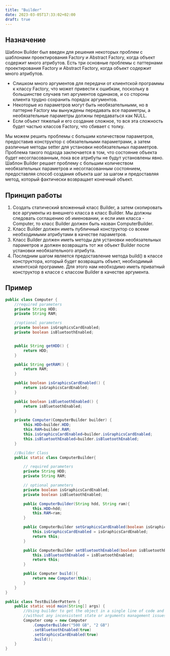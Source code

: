```yaml
---
title: "Builder"
date: 2023-03-05T17:33:02+02:00
draft: true
---
```


## Назначение

Шаблон Builder был введен для решения некоторых проблем с шаблонами проектирования Factory и Abstract Factory, когда объект содержит много атрибутов. Есть три основные проблемы с паттернами проектирования Factory и Abstract Factory, когда объект содержит много атрибутов.

-   Слишком много аргументов для передачи от клиентской программы к классу Factory, что может привести к ошибкам, поскольку в большинстве случаев тип аргументов одинаков, и со стороны клиента трудно сохранить порядок аргументов.
-   Некоторые из параметров могут быть необязательными, но в паттерне Factory мы вынуждены передавать все параметры, а необязательные параметры должны передаваться как NULL.
-   Если объект тяжелый и его создание сложное, то вся эта сложность будет частью классов Factory, что сбивает с толку.

Мы можем решить проблемы с большим количеством параметров, предоставив конструктор с обязательными параметрами, а затем различные методы setter для установки необязательных параметров. Проблема такого подхода заключается в том, что состояние объекта будет несогласованным, пока все атрибуты не будут установлены явно. Шаблон Builder решает проблему с большим количеством необязательных параметров и несогласованным состоянием, предоставляя способ создания объекта шаг за шагом и предоставляя метод, который фактически возвращает конечный объект.

## Принцип работы

1. Создать статический вложенный класс Builder, а затем скопировать все аргументы из внешнего класса в класс Builder. Мы должны следовать соглашению об именовании, и если имя класса - Computer, то класс Builder должен быть назван ComputerBuilder.
2. Класс Builder должен иметь публичный конструктор со всеми необходимыми атрибутами в качестве параметров.
3. Класс Builder должен иметь методы для установки необязательных параметров и должен возвращать тот же объект Builder после установки необязательного атрибута.
4. Последним шагом является предоставление метода build() в классе конструктора, который будет возвращать объект, необходимый клиентской программе. Для этого нам необходимо иметь приватный конструктор в классе с классом Builder в качестве аргумента.

## Пример

```java
public class Computer {
	//required parameters
	private String HDD;
	private String RAM;

	//optional parameters
	private boolean isGraphicsCardEnabled;
	private boolean isBluetoothEnabled;


	public String getHDD() {
		return HDD;
	}

	public String getRAM() {
		return RAM;
	}

	public boolean isGraphicsCardEnabled() {
		return isGraphicsCardEnabled;
	}

	public boolean isBluetoothEnabled() {
		return isBluetoothEnabled;
	}

	private Computer(ComputerBuilder builder) {
		this.HDD=builder.HDD;
		this.RAM=builder.RAM;
		this.isGraphicsCardEnabled=builder.isGraphicsCardEnabled;
		this.isBluetoothEnabled=builder.isBluetoothEnabled;
	}

	//Builder Class
	public static class ComputerBuilder{

		// required parameters
		private String HDD;
		private String RAM;

		// optional parameters
		private boolean isGraphicsCardEnabled;
		private boolean isBluetoothEnabled;

		public ComputerBuilder(String hdd, String ram){
			this.HDD=hdd;
			this.RAM=ram;
		}

		public ComputerBuilder setGraphicsCardEnabled(boolean isGraphicsCardEnabled) {
			this.isGraphicsCardEnabled = isGraphicsCardEnabled;
			return this;
		}

		public ComputerBuilder setBluetoothEnabled(boolean isBluetoothEnabled) {
			this.isBluetoothEnabled = isBluetoothEnabled;
			return this;
		}

		public Computer build(){
			return new Computer(this);
		}
	}
}

public class TestBuilderPattern {
	public static void main(String[] args) {
		//Using builder to get the object in a single line of code and
        //without any inconsistent state or arguments management issues
		Computer comp = new Computer
            .ComputerBuilder("500 GB", "2 GB")
            .setBluetoothEnabled(true)
            .setGraphicsCardEnabled(true)
            .build();
	}
}
```
